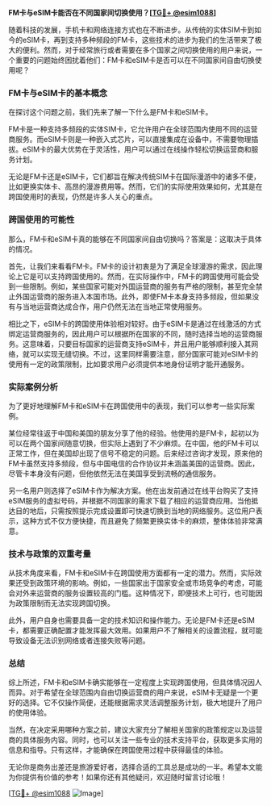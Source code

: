 **FM卡与eSIM卡能否在不同国家间切换使用？[[TG💪+ @esim1088](https://t.me/s/esim1088)]**

随着科技的发展，手机卡和网络连接方式也在不断进步。从传统的实体SIM卡到如今的eSIM卡，再到支持多种频段的FM卡，这些技术的进步为我们的生活带来了极大的便利。然而，对于经常旅行或者需要在多个国家之间切换使用的用户来说，一个重要的问题始终困扰着他们：FM卡和eSIM卡是否可以在不同国家间自由切换使用呢？

### FM卡与eSIM卡的基本概念

在探讨这个问题之前，我们先来了解一下什么是FM卡和eSIM卡。

FM卡是一种支持多频段的实体SIM卡，它允许用户在全球范围内使用不同的运营商服务。而eSIM卡则是一种嵌入式芯片，可以直接集成在设备中，不需要物理插拔。eSIM卡的最大优势在于灵活性，用户可以通过在线操作轻松切换运营商和服务计划。

无论是FM卡还是eSIM卡，它们都旨在解决传统SIM卡在国际漫游中的诸多不便，比如更换实体卡、高昂的漫游费用等。然而，它们的实际使用效果如何，尤其是在跨国使用时的表现，仍然是许多人关心的重点。

### 跨国使用的可能性

那么，FM卡和eSIM卡真的能够在不同国家间自由切换吗？答案是：这取决于具体的情况。

首先，让我们来看看FM卡。FM卡的设计初衷是为了满足全球漫游的需求，因此理论上它是可以支持跨国使用的。然而，在实际操作中，FM卡的跨国使用可能会受到一些限制。例如，某些国家可能对外国运营商的服务有严格的限制，甚至完全禁止外国运营商的服务进入本国市场。此外，即使FM卡本身支持多频段，但如果没有与当地运营商达成合作，用户仍然无法在当地正常使用服务。

相比之下，eSIM卡的跨国使用体验相对较好。由于eSIM卡是通过在线激活的方式绑定运营商服务的，因此用户可以根据所在国家的不同，随时选择当地的运营商服务。这意味着，只要目标国家的运营商支持eSIM卡，并且用户能够顺利接入其网络，就可以实现无缝切换。不过，这里同样需要注意，部分国家可能对eSIM卡的使用有一定的政策限制，比如要求用户必须提供本地身份证明才能开通服务。

### 实际案例分析

为了更好地理解FM卡和eSIM卡在跨国使用中的表现，我们可以参考一些实际案例。

某位经常往返于中国和美国的朋友分享了他的经验。他使用的是FM卡，起初以为可以在两个国家间随意切换，但实际上遇到了不少麻烦。在中国，他的FM卡可以正常工作，但在美国却出现了信号不稳定的问题。后来经过咨询才发现，原来他的FM卡虽然支持多频段，但与中国电信的合作协议并未涵盖美国的运营商。因此，尽管卡本身没有问题，但他依然无法在美国享受到流畅的通信服务。

另一名用户则选择了eSIM卡作为解决方案。他在出发前通过在线平台购买了支持eSIM服务的虚拟号码，并根据不同国家的需求下载了相应的运营商应用。当他抵达目的地后，只需按照提示完成设置即可快速切换到当地的网络服务。这位用户表示，这种方式不仅方便快捷，而且避免了频繁更换实体卡的麻烦，整体体验非常满意。

### 技术与政策的双重考量

从技术角度来看，FM卡和eSIM卡在跨国使用方面都有一定的潜力。然而，实际效果还受到政策环境的影响。例如，一些国家出于国家安全或市场竞争的考虑，可能会对外来运营商的服务设置较高的门槛。这种情况下，即便技术上可行，也可能因为政策限制而无法实现跨国切换。

此外，用户自身也需要具备一定的技术知识和操作能力。无论是FM卡还是eSIM卡，都需要正确配置才能发挥最大效用。如果用户不了解相关的设置流程，就可能导致设备无法识别网络或者连接失败等问题。

### 总结

综上所述，FM卡和eSIM卡确实能够在一定程度上实现跨国使用，但具体情况因人而异。对于希望在全球范围内自由切换运营商的用户来说，eSIM卡无疑是一个更好的选择。它不仅操作简便，还能根据需求灵活调整服务计划，极大地提升了用户的使用体验。

当然，在决定采用哪种方案之前，建议大家充分了解相关国家的政策规定以及运营商的具体服务内容。同时，也可以关注一些专业的技术支持平台，获取更多实用的信息和指导。只有这样，才能确保在跨国使用过程中获得最佳的体验。

无论你是商务出差还是旅游爱好者，选择合适的工具总是成功的一半。希望本文能为你提供有价值的参考！如果你还有其他疑问，欢迎随时留言讨论哦！

[[TG💪+ @esim1088](https://t.me/s/esim1088) ![Image](https://i.postimg.cc/4NQfJmqS/Snipaste-2025-05-13-00-14-12.png)]